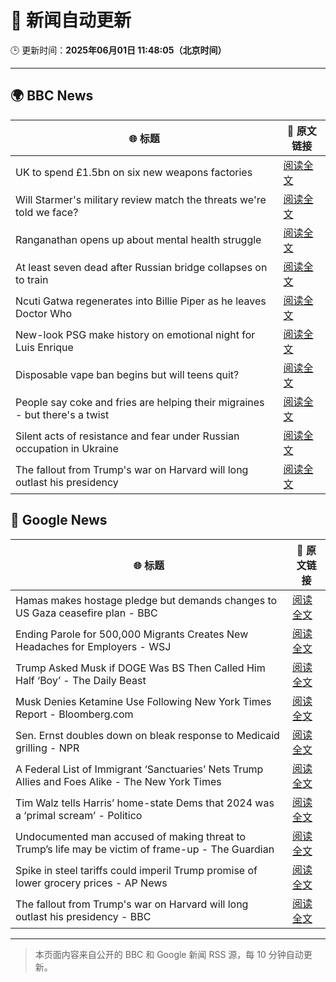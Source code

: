 # 🧠 新闻自动更新

🕒 更新时间：**2025年06月01日 11:48:05（北京时间）**

---

## 🌍 BBC News

| 🌐 标题 | 🔗 原文链接 |
|--------|-------------|
| UK to spend £1.5bn on six new weapons factories | [阅读全文](https://www.bbc.com/news/articles/cq69vqpp2l4o) |
| Will Starmer's military review match the threats we're told we face? | [阅读全文](https://www.bbc.com/news/articles/c3e50g0vzl5o) |
| Ranganathan opens up about mental health struggle | [阅读全文](https://www.bbc.com/news/articles/cy8np7zzdl3o) |
| At least seven dead after Russian bridge collapses on to train | [阅读全文](https://www.bbc.com/news/articles/cr7zjy89304o) |
| Ncuti Gatwa regenerates into Billie Piper as he leaves Doctor Who | [阅读全文](https://www.bbc.com/news/articles/clyvzy82l4no) |
| New-look PSG make history on emotional night for Luis Enrique | [阅读全文](https://www.bbc.com/sport/football/articles/cnv1g944vggo) |
| Disposable vape ban begins but will teens quit? | [阅读全文](https://www.bbc.com/news/articles/c80kxx2xr77o) |
| People say coke and fries are helping their migraines - but there's a twist | [阅读全文](https://www.bbc.com/news/articles/c23mrl5x53ro) |
| Silent acts of resistance and fear under Russian occupation in Ukraine | [阅读全文](https://www.bbc.com/news/articles/czj40rn8k0wo) |
| The fallout from Trump's war on Harvard will long outlast his presidency | [阅读全文](https://www.bbc.com/news/articles/c0ln9lexyedo) |

## 📰 Google News

| 🌐 标题 | 🔗 原文链接 |
|--------|-------------|
| Hamas makes hostage pledge but demands changes to US Gaza ceasefire plan - BBC | [阅读全文](https://news.google.com/rss/articles/CBMiWkFVX3lxTE5jQjU5eUdVTE5xbW5nNU1iWHU0UV9HUTczNUUwZ1EwRTM3c3hUVDl5c05GNmhnMDBrbk83OXFUSkVxYVd1T244bU04MjhRMGh0SEgtWU1IbktrZ9IBX0FVX3lxTFAxSFNMbU95NW5xQkgxTWl4TUlpbVh3bTlWcmh4bnRoNVFSUHlscExRTDBoczV2TWhGQzJIVEQ0cWxpZnc2aHI2Z1NXdlJYLTJhM3R3NThnbWxEZ0RoM3RZ?oc=5) |
| Ending Parole for 500,000 Migrants Creates New Headaches for Employers - WSJ | [阅读全文](https://news.google.com/rss/articles/CBMiqwFBVV95cUxPYTI4cU55dXczQVJ1VGZQZnRoT1NNQmYzLXl6N2puNFA2c3ZRb1FoWENhR2FWakVDLU40M2Vlb2JYLTh6ekxEd1VZQUdUZzlLaGxfVHNpS013R2J3YWxTSmVsa185aEtDaTlqb3BzQWlreWFxbE1Kd1JJSklpUk5YblVrUHA1R2JORklSbk8zeVFKYU1YVV9sSXgzS2psZG9BRm4wRldNTlZpZ1E?oc=5) |
| Trump Asked Musk if DOGE Was BS Then Called Him Half ‘Boy’ - The Daily Beast | [阅读全文](https://news.google.com/rss/articles/CBMikAFBVV95cUxPWTFZSXRNbG9XMWFPcER0M3F4dzU4R0FJWE9VTkM0elVjODhiOVc0RU5acVVEUE9wMXdZbUhPcTZPSmNHX3h4WVEzRC1YNFpodVk1ZkI0LWpPVzN4bngxRFBPZ0xfMFY3R1l0QU0zWWplWEVwb1dKeGVudGM5bmhoQmtwZTZfTEtmT2NpekpKUjA?oc=5) |
| Musk Denies Ketamine Use Following New York Times Report - Bloomberg.com | [阅读全文](https://news.google.com/rss/articles/CBMiqwFBVV95cUxORnZZX09INjJLNTVEWVM0Wlk0VVpHZDNRTzhxZ253OUxRY3FVTDVUcjl5ZWNlYnFTVGRYZFBueE4xUkpkNWcyaVFPQml6Vk9LOUNRSkJvMUlsOGFZeXpDMm9YRm5VQUpEMnBaaUZsdEFhcGFONk9IeXgtX1k2OXhPOHBCWkt0dElJbG1iTjFTbEJVMkZ2RklxSVh1VEtUUFpjVlAtdVR4bFppcDg?oc=5) |
| Sen. Ernst doubles down on bleak response to Medicaid grilling - NPR | [阅读全文](https://news.google.com/rss/articles/CBMipAFBVV95cUxPOVp3MzFPRVA2bzdDblZ1SVJUZ2hRcGxQbVFfYWdsZlBBUlVpcFgya18tcEVLMERqRm5yNmlYeFNKVWNvdGs3dXZNSlJ1ZDhKcmpWTGxadi1iVTUyaU9zWXZQMVdub3VNQTdCODUzVVFWNWtBY2ppSkJKa1p5ek9TbmVhTzVmdW5qb3VYQ2VhS09aTGRLUE4yVEJ1UmcxOVVuQ0VrQg?oc=5) |
| A Federal List of Immigrant ‘Sanctuaries’ Nets Trump Allies and Foes Alike - The New York Times | [阅读全文](https://news.google.com/rss/articles/CBMif0FVX3lxTE9OaHRxSFNQeTFRQkh1Um1SSTU3U3RiSjl0cHUyT0ZaMHplMlJESFhnN09ISjNERmppQWR6M1lianNadUZ2M2NUMExYTG11Xy1FT2VCTWFDeWI2R1UxYlpaZXk0aTd4MlZyTXpLOWp0aXBNRktVT21GMDhPTVhDT1U?oc=5) |
| Tim Walz tells Harris’ home-state Dems that 2024 was a ‘primal scream’ - Politico | [阅读全文](https://news.google.com/rss/articles/CBMimAFBVV95cUxPNm5fVFYxSFdac2owSzRuXzNQWG5iamtWbnFTR3c1d296a19XNHA0WGU0SzVZNjFQREdPcVZzbVN6OWZBYm1aWXpaQTRoU2xpWUc5RGZCTTJUSl9PWmZIWExvX3gtRi1TdzBfbTNHbFFrbVh2RzFnNlZrVnlXREJwMVpNcXlNcTJYb2dodWw2NjZhSy1NdmhvSg?oc=5) |
| Undocumented man accused of making threat to Trump’s life may be victim of frame-up - The Guardian | [阅读全文](https://news.google.com/rss/articles/CBMikwFBVV95cUxPRGtManJNcVdUT0NBTjE4cG90RXM0VG95dWsxTEpzZjFINGlOeXhiX29lYWZsNEE0NG9HUi1ZNHFKVmtXZjl6bUJsb2FkeFllQ3VPQ1I4a0dUck5UYXBwcDg1aUJJSGFORnlPYmdqendPVUlWVjBWMWpsNWpURjFSVGhqTzc1Tl9PWDJmeE56OGdOYnM?oc=5) |
| Spike in steel tariffs could imperil Trump promise of lower grocery prices - AP News | [阅读全文](https://news.google.com/rss/articles/CBMinwFBVV95cUxPTnRCVmNfRHp4N2hSZlc2RWtTZzFjUVhVQXlValZFZF9LejJoVFRJSmJnY2VRRklQQVlQakZ0emdQbUladWktNmQtTmhFOWpqQWVwMF9iaTM4UmNxY1JqV29HWkxzVFF5QjdoN3ZpUkg3VHVBci1lTklDZDNCZkFGaklIVnBJYUNNczZyRG1DS3BzQVhFQThrbUtlWjZoYlE?oc=5) |
| The fallout from Trump's war on Harvard will long outlast his presidency - BBC | [阅读全文](https://news.google.com/rss/articles/CBMiWkFVX3lxTE5LdkUyWVhPcExFWll0RFpaUG5ZTGdHN3pDR3hDRnA4em5KYVUxSzktbjhZNlFWa2RoRnJ0dm5FZHJFdGVuc01WSUEwNHp6RUc2c21MWG8yVzBHdw?oc=5) |

---
> 本页面内容来自公开的 BBC 和 Google 新闻 RSS 源，每 10 分钟自动更新。
